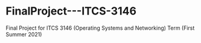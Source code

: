# FinalProject---ITCS-3146
Final Project for ITCS 3146  (Operating Systems and Networking) Term (First Summer 2021) 
